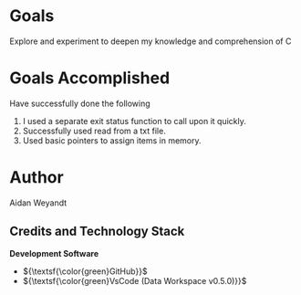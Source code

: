 # Goals
Explore and experiment to deepen my knowledge and comprehension of C

# Goals Accomplished
Have successfully done the following
  1. I used a separate exit status function to call upon it quickly. 
  2. Successfully used read from a txt file.
  3. Used basic pointers to assign items in memory.

# Author
Aidan Weyandt



## Credits and Technology Stack
**Development Software**
- ${\textsf{\color{green}GitHub}}$
- ${\textsf{\color{green}VsCode (Data Workspace v0.5.0)}}$
